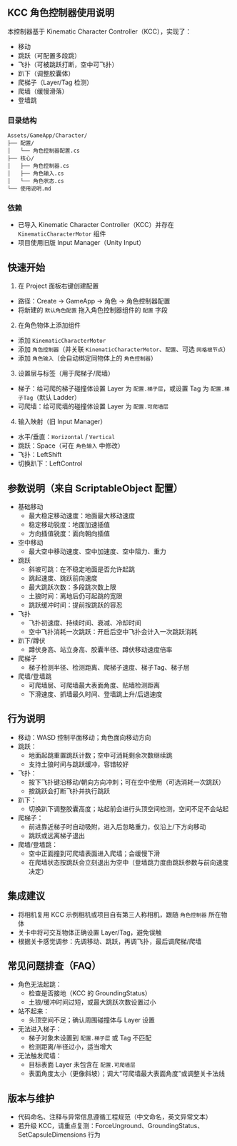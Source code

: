 ## KCC 角色控制器使用说明

本控制器基于 Kinematic Character Controller（KCC），实现了：
- 移动
- 跳跃（可配置多段跳）
- 飞扑（可被跳跃打断，空中可飞扑）
- 趴下（调整胶囊体）
- 爬梯子（Layer/Tag 检测）
- 爬墙（缓慢滑落）
- 登墙跳

### 目录结构

```
Assets/GameApp/Character/
├── 配置/
│   └── 角色控制器配置.cs
├── 核心/
│   ├── 角色控制器.cs
│   ├── 角色输入.cs
│   └── 角色状态.cs
└── 使用说明.md
```

### 依赖

- 已导入 Kinematic Character Controller（KCC）并存在 `KinematicCharacterMotor` 组件
- 项目使用旧版 Input Manager（Unity Input）

## 快速开始

1) 在 Project 面板右键创建配置
- 路径：Create → GameApp → 角色 → 角色控制器配置
- 将新建的 `默认角色配置` 拖入角色控制器组件的 `配置` 字段

2) 在角色物体上添加组件
- 添加 `KinematicCharacterMotor`
- 添加 `角色控制器`（并关联 `KinematicCharacterMotor`、`配置`、可选 `网格根节点`）
- 添加 `角色输入`（会自动绑定同物体上的 `角色控制器`）

3) 设置层与标签（用于爬梯子/爬墙）
- 梯子：给可爬的梯子碰撞体设置 Layer 为 `配置.梯子层`，或设置 Tag 为 `配置.梯子Tag`（默认 Ladder）
- 可爬墙：给可爬墙的碰撞体设置 Layer 为 `配置.可爬墙层`

4) 输入映射（旧 Input Manager）
- 水平/垂直：`Horizontal` / `Vertical`
- 跳跃：Space（可在 `角色输入` 中修改）
- 飞扑：LeftShift
- 切换趴下：LeftControl

## 参数说明（来自 ScriptableObject 配置）

- 基础移动
  - 最大稳定移动速度：地面最大移动速度
  - 稳定移动锐度：地面加速插值
  - 方向插值锐度：面向朝向插值
- 空中移动
  - 最大空中移动速度、空中加速度、空中阻力、重力
- 跳跃
  - 斜坡可跳：在不稳定地面是否允许起跳
  - 跳起速度、跳跃前向速度
  - 最大跳跃次数：多段跳次数上限
  - 土狼时间：离地后仍可起跳的宽限
  - 跳跃缓冲时间：提前按跳跃的容忍
- 飞扑
  - 飞扑初速度、持续时间、衰减、冷却时间
  - 空中飞扑消耗一次跳跃：开启后空中飞扑会计入一次跳跃消耗
- 趴下/蹲伏
  - 蹲伏身高、站立身高、胶囊半径、蹲伏移动速度倍率
- 爬梯子
  - 梯子检测半径、检测距离、爬梯子速度、梯子Tag、梯子层
- 爬墙/登墙跳
  - 可爬墙层、可爬墙最大表面角度、贴墙检测距离
  - 下滑速度、抓墙最久时间、登墙跳上升/后退速度

## 行为说明

- 移动：WASD 控制平面移动；角色面向移动方向
- 跳跃：
  - 地面起跳重置跳跃计数；空中可消耗剩余次数继续跳
  - 支持土狼时间与跳跃缓冲，容错较好
- 飞扑：
  - 按下飞扑键沿移动/朝向方向冲刺；可在空中使用（可选消耗一次跳跃）
  - 按跳跃会打断飞扑并执行跳跃
- 趴下：
  - 切换趴下调整胶囊高度；站起前会进行头顶空间检测，空间不足不会站起
- 爬梯子：
  - 前进靠近梯子时自动吸附，进入后忽略重力，仅沿上/下方向移动
  - 跳跃或远离梯子退出
- 爬墙/登墙跳：
  - 空中正面撞到可爬墙表面进入爬墙；会缓慢下滑
  - 在爬墙状态按跳跃会立刻退出为空中（登墙跳力度由跳跃参数与前向速度决定）

## 集成建议

- 将相机复用 KCC 示例相机或项目自有第三人称相机，跟随 `角色控制器` 所在物体
- 关卡中将可交互物体正确设置 Layer/Tag，避免误触
- 根据关卡感觉调参：先调移动、跳跃，再调飞扑，最后调爬梯/爬墙

## 常见问题排查（FAQ）

- 角色无法起跳：
  - 检查是否接地（KCC 的 GroundingStatus）
  - 土狼/缓冲时间过短，或最大跳跃次数设置过小
- 站不起来：
  - 头顶空间不足；确认周围碰撞体与 Layer 设置
- 无法进入梯子：
  - 梯子对象未设置到 `配置.梯子层` 或 Tag 不匹配
  - 检测距离/半径过小，适当增大
- 无法触发爬墙：
  - 目标表面 Layer 未包含在 `配置.可爬墙层`
  - 表面角度太小（更像斜坡）；调大“可爬墙最大表面角度”或调整关卡法线

## 版本与维护

- 代码命名、注释与异常信息遵循工程规范（中文命名，英文异常文本）
- 若升级 KCC，请重点复测：ForceUnground、GroundingStatus、SetCapsuleDimensions 行为



